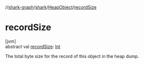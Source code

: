 //[shark-graph](../../../index.md)/[shark](../index.md)/[HeapObject](index.md)/[recordSize](record-size.md)

# recordSize

[jvm]\
abstract val [recordSize](record-size.md): [Int](https://kotlinlang.org/api/latest/jvm/stdlib/kotlin/-int/index.html)

The total byte size for the record of this object in the heap dump.
